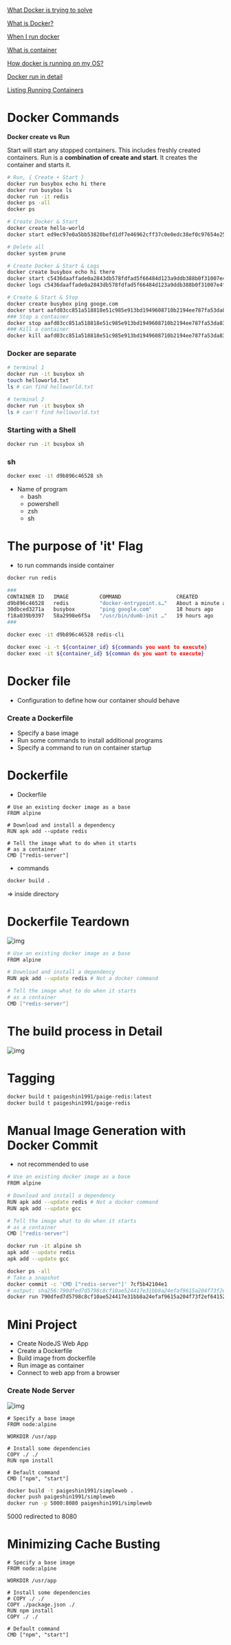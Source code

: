 [What Docker is trying to solve](https://www.notion.so/What-Docker-is-trying-to-solve-2414cb4c202f4666801ec6bd8c0d8728)

[What is Docker?](https://www.notion.so/What-is-Docker-380efd99f4c1443f8f4ccbcc7ad876a1)

[When I run docker](https://www.notion.so/When-I-run-docker-6f5f4da688c544ff80060215d3ee17d8)

[What is container](https://www.notion.so/What-is-container-7bc05945a26a4b39a62cd9999e0440ab)

[How docker is running on my OS?](https://www.notion.so/How-docker-is-running-on-my-OS-8f100cf0393c469e835a2c885c7cd605)

[Docker run in detail](https://www.notion.so/Docker-run-in-detail-c9b998723ae24c408f8f69358fed4df2)

[Listing Running Containers](https://www.notion.so/Listing-Running-Containers-ae53afd8386843d9b4ab51700868d5dc)

# Docker Commands

**Docker create vs Run**

Start will start any stopped containers. This includes freshly created containers. Run is a **combination of create and start**. It creates the container and starts it.

```bash
# Run, { Create + Start } 
docker run busybox echo hi there
docker run busybox ls
docker run -it redis 
docker ps -all
docker ps 

# Create Docker & Start
docker create hello-world 
docker start ed9ec97e0a5bb53820befd1df7e46962cff37c0e0edc38ef0c97654e25ce6da4

# Delete all 
docker system prune

# Create Docker & Start & Logs 
docker create busybox echo hi there
docker start c5436daaffade0a2843db578fdfad5f66484d123a9ddb388b0f31007e4f6f0e2
docker logs c5436daaffade0a2843db578fdfad5f66484d123a9ddb388b0f31007e4f6f0e2

# Create & Start & Stop 
docker create busybox ping googe.com
docker start aafd03cc851a518818e51c985e913bd1949608710b2194ee787fa53da83bede8
### Stop a container
docker stop aafd03cc851a518818e51c985e913bd1949608710b2194ee787fa53da83bede8
### Kill a container 
docker kill aafd03cc851a518818e51c985e913bd1949608710b2194ee787fa53da83bede8
```

### Docker are separate

```bash
# terminal 1
docker run -it busybox sh
touch helloworld.txt
ls # can find helloworld.txt 

# terminal 2
docker run -it busybox sh
ls # can't find helloworld.txt
```

### Starting with a Shell

```bash
docker run -it busybox sh
```

### sh

```bash
docker exec -it d9b896c46528 sh 
```

- Name of program
    - bash
    - powershell
    - zsh
    - sh

# The purpose of 'it' Flag

- to run commands inside container

```bash
docker run redis

###
CONTAINER ID   IMAGE          COMMAND                  CREATED              STATUS              PORTS      NAMES
d9b896c46528   redis          "docker-entrypoint.s…"   About a minute ago   Up About a minute   6379/tcp   admiring_jepsen
30dbced3271a   busybox        "ping google.com"        18 hours ago         Up 18 hours                    vibrant_ride
f18a039b9397   58a2998e6f5a   "/usr/bin/dumb-init …"   19 hours ago         Up 19 hours                    k8s_controller_ingress-nginx-controller-576bcb66fd-jw5xq_ingress-nginx_0f6d29c6-b73d-47a6-ad71-0a9c24247f01_20
### 

docker exec -it d9b896c46528 redis-cli

```

```bash
docker exec -i -t ${container_id} ${commands you want to execute} 
docker exec -it ${container_id} ${comman ds you want to execute}
```

# Docker file

- Configuration to define how our container should behave

### Create a Dockerfile

- Specify a base image
- Run some commands to install additional programs
- Specify a command to run on container startup

# Dockerfile

- Dockerfile

```docker
# Use an existing docker image as a base 
FROM alpine 

# Download and install a dependency
RUN apk add --update redis 

# Tell the image what to do when it starts
# as a container 
CMD ["redis-server"]
```

- commands

```bash
docker build . 
```

⇒ inside directory 

# Dockerfile Teardown

![img](./1.png)

```bash
# Use an existing docker image as a base 
FROM alpine 

# Download and install a dependency
RUN apk add --update redis # Not a docker command 

# Tell the image what to do when it starts
# as a container 
CMD ["redis-server"]
```

# The build process in Detail

![img](./2.png)

# Tagging

```bash
docker build t paigeshin1991/paige-redis:latest
docker build t paigeshin1991/paige-redis
```

# Manual Image Generation with Docker Commit

- not recommended to use

```bash
# Use an existing docker image as a base 
FROM alpine 

# Download and install a dependency
RUN apk add --update redis # Not a docker command 
RUN apk add --update gcc 

# Tell the image what to do when it starts
# as a container 
CMD ["redis-server"]
```

```bash
docker run -it alpine sh
apk add --update redis
apk add --update gcc 
```

```bash
docker ps -all 
# Take a snapshot 
docker commit -c 'CMD ["redis-server"]' 7cf5b42104e1
# output: sha256:790dfed7d5798c8cf10ae524417e31bb8a24efaf9615a204f73f2ef641527f76
docker run 790dfed7d5798c8cf10ae524417e31bb8a24efaf9615a204f73f2ef641527f76
```

# Mini Project

- Create NodeJS Web App
- Create a Dockerfile
- Build image from dockerfile
- Run image as container
- Connect to web app from a browser

### Create Node Server

![img](./3.png)

```docker
# Specify a base image
FROM node:alpine

WORKDIR /usr/app

# Install some dependencies 
COPY ./ ./
RUN npm install 

# Default command
CMD ["npm", "start"]
```

```bash
docker build -t paigeshin1991/simpleweb .
docker push paigeshin1991/simpleweb 
docker run -p 5000:8080 paigeshin1991/simpleweb
```

5000 redirected to 8080 

# Minimizing Cache Busting

```docker
# Specify a base image
FROM node:alpine

WORKDIR /usr/app

# Install some dependencies 
# COPY ./ ./
COPY ./package.json ./
RUN npm install 
COPY ./ ./ 

# Default command
CMD ["npm", "start"]
```
